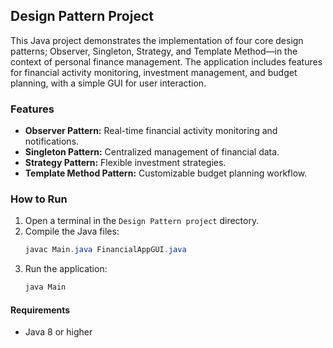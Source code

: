 ## Design Pattern Project

This Java project demonstrates the implementation of four core design patterns; Observer, Singleton, Strategy, and Template Method—in the context of personal finance management. The application includes features for financial activity monitoring, investment management, and budget planning, with a simple GUI for user interaction.

### Features
- **Observer Pattern:** Real-time financial activity monitoring and notifications.
- **Singleton Pattern:** Centralized management of financial data.
- **Strategy Pattern:** Flexible investment strategies.
- **Template Method Pattern:** Customizable budget planning workflow.

### How to Run
1. Open a terminal in the `Design Pattern project` directory.
2. Compile the Java files:
   ```powershell
   javac Main.java FinancialAppGUI.java
   ```
3. Run the application:
   ```powershell
   java Main
   ```

#### Requirements
- Java 8 or higher
